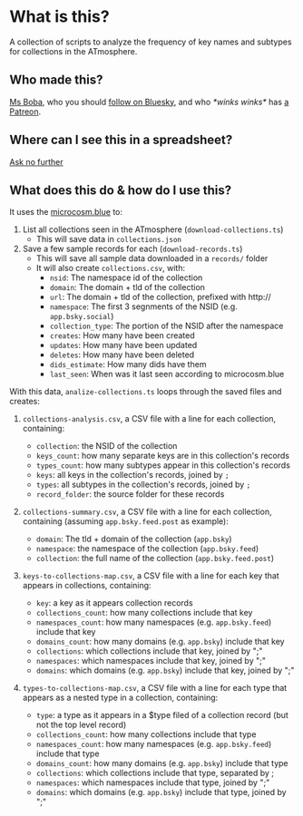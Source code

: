 # What is this?

A collection of scripts to analyze the frequency of key names and subtypes for
collections in the ATmosphere.

## Who made this?

[Ms Boba](https://essentialrandomness.com), who you should [follow on
Bluesky](https://essentialrandom.bsky.social), and who _\*winks winks\*_ has [a
Patreon](https://patreon.com/FujoCoded).

## Where can I see this in a spreadsheet?

[Ask no further](https://docs.google.com/spreadsheets/d/1aY6AikjyXaAqMboNoXRkUGjtrGWbPi0uvbwdbCUlp7c/edit?usp=sharing)

## What does this do & how do I use this?

It uses the [microcosm.blue](https://ufos-api.microcosm.blue) to:

1. List all collections seen in the ATmosphere (`download-collections.ts`)
   - This will save data in `collections.json`
2. Save a few sample records for each (`download-records.ts`)
   - This will save all sample data downloaded in a `records/` folder
   - It will also create `collections.csv`, with:
     - `nsid`: The namespace id of the collection
     - `domain`: The domain + tld of the collection
     - `url`: The domain + tld of the collection, prefixed with http://
     - `namespace`: The first 3 segnments of the NSID (e.g. `app.bsky.social`)
     - `collection_type`: The portion of the NSID after the namespace
     - `creates`: How many have been created
     - `updates`: How many have been updated
     - `deletes`: How many have been deleted
     - `dids_estimate`: How many dids have them
     - `last_seen`: When was it last seen according to microcosm.blue

With this data, `analize-collections.ts` loops through the saved files and
creates:

1. `collections-analysis.csv`, a CSV file with a line for each collection,
   containing:

   - `collection`: the NSID of the collection
   - `keys_count`: how many separate keys are in this collection's records
   - `types_count`: how many subtypes appear in this collection's records
   - `keys`: all keys in the collection's records, joined by `;`
   - `types`: all subtypes in the collection's records, joined by `;`
   - `record_folder`: the source folder for these records

1. `collections-summary.csv`, a CSV file with a line for each collection,
   containing (assuming `app.bsky.feed.post` as example):

   - `domain`: The tld + domain of the collection (`app.bsky`)
   - `namespace`: the namespace of the collection (`app.bsky.feed`)
   - `collection`: the full name of the collection (`app.bsky.feed.post`)

1. `keys-to-collections-map.csv`, a CSV file with a line for each key that
   appears in collections, containing:

   - `key`: a key as it appears collection records
   - `collections_count`: how many collections include that key
   - `namespaces_count`: how many namespaces (e.g. `app.bsky.feed`) include
     that key
   - `domains_count`: how many domains (e.g. `app.bsky`) include
     that key
   - `collections`: which collections include that key, joined by ";"
   - `namespaces`: which namespaces include that key, joined by ";"
   - `domains`: which domains (e.g. `app.bsky`) include that key, joined by ";"

1. `types-to-collections-map.csv`, a CSV file with a line for each type that
   appears as a nested type in a collection, containing:

   - `type`: a type as it appears in a $type filed of a collection record (but
     not the top level record)
   - `collections_count`: how many collections include that type
   - `namespaces_count`: how many namespaces (e.g. `app.bsky.feed`) include
     that type
   - `domains_count`: how many domains (e.g. `app.bsky`) include
     that type
   - `collections`: which collections include that type, separated by ;
   - `namespaces`: which namespaces include that type, joined by ";"
   - `domains`: which domains (e.g. `app.bsky`) include that type, joined by ";"
